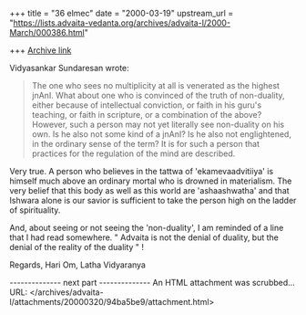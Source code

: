 +++
title = "36 elmec"
date = "2000-03-19"
upstream_url = "https://lists.advaita-vedanta.org/archives/advaita-l/2000-March/000386.html"

+++
[Archive link](https://lists.advaita-vedanta.org/archives/advaita-l/2000-March/000386.html)



Vidyasankar Sundaresan wrote:

> The one who sees no multiplicity at all is venerated as the highest jnAnI.
> What about one who is convinced of the truth of non-duality, either because
> of intellectual conviction, or faith in his guru's teaching, or faith in
> scripture, or a combination of the above? However, such a person may not
> yet literally see non-duality on his own. Is he also not some kind of a
> jnAnI? Is he also not englightened, in the ordinary sense of the term? It
> is for such a person that practices for the regulation of the mind are
> described.
>
>

Very true. A person who believes in the tattwa of 'ekamevaadvitiiya' is himself
much above an ordinary mortal who is drowned in materialism. The very belief
that this body as well as this world are 'ashaashwatha' and that Ishwara alone
is our savior is sufficient to take the person high on the ladder of
spirituality.

And, about seeing or not seeing the 'non-duality', I am reminded of a line that
I had read somewhere. " Advaita is not the denial of duality, but the denial of
the reality of the duality " !

Regards,
Hari Om,
Latha Vidyaranya

-------------- next part --------------
An HTML attachment was scrubbed...
URL: </archives/advaita-l/attachments/20000320/94ba5be9/attachment.html>

